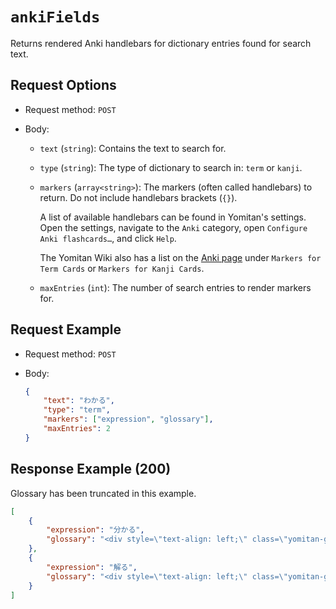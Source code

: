 # `ankiFields`

Returns rendered Anki handlebars for dictionary entries found for search text.

## Request Options

- Request method: `POST`

- Body:

    - `text` (`string`): Contains the text to search for.

    - `type` (`string`): The type of dictionary to search in: `term` or `kanji`.

    - `markers` (`array<string>`): The markers (often called handlebars) to return. Do not include handlebars brackets (`{}`).

        A list of available handlebars can be found in Yomitan's settings. Open the settings, navigate to the `Anki` category, open `Configure Anki flashcards…`, and click `Help`.

        The Yomitan Wiki also has a list on the [Anki page](https://yomitan.wiki/anki/) under `Markers for Term Cards` or `Markers for Kanji Cards`.

    - `maxEntries` (`int`): The number of search entries to render markers for.

## Request Example

- Request method: `POST`

- Body:
    ```json
    {
        "text": "わかる",
        "type": "term",
        "markers": ["expression", "glossary"],
        "maxEntries": 2
    }
    ```

## Response Example (200)

Glossary has been truncated in this example.

```json
[
    {
        "expression": "分かる",
        "glossary": "<div style=\"text-align: left;\" class=\"yomitan-glossary\"><i>(priority form, ★, Jitendex.org [2025-05-13])</i> <span><ul style=\"list-style-type:&quot;＊&quot;\" lang=\"ja\"><li><span title=\"Godan verb with 'ru' ending\"..."
    },
    {
        "expression": "解る",
        "glossary": "<div style=\"text-align: left;\" class=\"yomitan-glossary\"><i>(priority form, ★, Jitendex.org [2025-05-13])</i> <span><ul style=\"list-style-type:&quot;＊&quot;\" lang=\"ja\"><li><span title=\"Godan verb with 'ru' ending\"..."
    }
]
```
